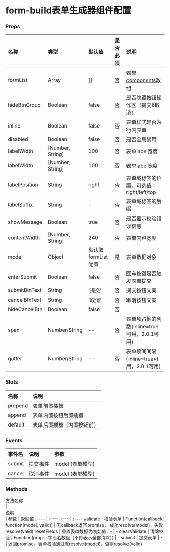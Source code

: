 # form-build表单生成器组件配置

### Props
名称  | 类型 | 默认值 | 是否必须 | 说明
:---- | :---- | :---- | :---- | :----
formList | Array | [] | 否 | 表单[components](/components/)数组
hideBtnGroup | Boolean | false | 否 | 是否隐藏按钮操作区（提交&取消）
inline | Boolean | false | 否 | 表单样式是否为行内表单
disabled | Boolean | false | 否 | 是否全局禁用
labelWidth | [Number, String] | 100 | 否 | 表单label宽度
labelWidth | [Number, String] | 100 | 否 | 表单label宽度
labelPosition | String | right | 否 | 表单域标签的位置，可选值：right/left/top
labelSuffix | String | - | 否 | 表单域标签的后缀
showMessage | Boolean | true | 否 | 是否显示校验错误信息
contentWidth | [Number, String] | 240 | 否 | 表单内容宽度
model | Object | 默认取formList配置 | 是 | 表单数据对象
enterSubmit | Boolean | false | 否 | 回车按键是否触发表单提交
submitBtnText | String | '提交' | 否 | 提交按钮文案
cancelBtnText | String | '取消' | 否 | 取消按钮文案
hideCancelBtn | Boolean | false | 否 | 
span | Number/String | -- | 否 | 表单项占据的列数(inline=true可用，2.0.1可用)
gutter | Number/String | -- | 否 | 表单项间间隔(inline=true可用，2.0.1可用)

### Slots
名称 | 说明
:---- | :----
prepend | 表单前置插槽
append | 表单内置按钮后置插槽
default | 表单后置插槽（内置按钮前）

### Events
事件名 | 说明 | 参数
:---- | :---- | :----
submit | 提交事件 | model (表单模型)
cancel | 取消事件 | model (表单模型)

### Methods

<div style="width: 100px">方法名称</div>  | <div style="width: 100px">说明</div> | 参数 | 返回值
:---- | :----| :----| :----
validate | 校验表单 | Function(callback: function(model, valid)) | 无callback返回promise， 成功resolve(model)，失败resolve(valid)
resetFields | 重置表单数据为初始值 | - | -
clearValidate | 清除校验 | Function(props: 字段名数组（不传表示全部清除）) | -
submit | 提交表单 | - | 返回promise，表单校验通过就resolve(model)，否则resolve(valid)